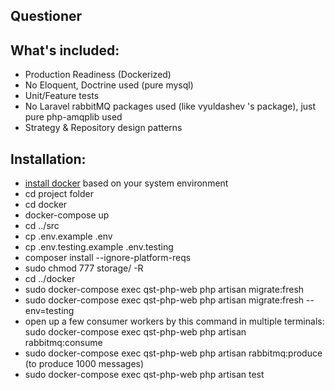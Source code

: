 ## Questioner

## What's included:

- Production Readiness (Dockerized)
- No Eloquent, Doctrine used (pure mysql)
- Unit/Feature tests
- No Laravel rabbitMQ packages used (like vyuldashev 's package), just pure php-amqplib used
- Strategy & Repository design patterns

## Installation:

- [install docker](https://docs.docker.com/get-docker/) based on your system environment
- cd project folder
- cd docker
- docker-compose up
- cd ../src
- cp .env.example .env
- cp .env.testing.example .env.testing
- composer install --ignore-platform-reqs
- sudo chmod 777 storage/ -R
- cd ../docker
- sudo docker-compose exec qst-php-web php artisan migrate:fresh
- sudo docker-compose exec qst-php-web php artisan migrate:fresh --env=testing
- open up a few consumer workers by this command in multiple terminals: sudo docker-compose exec qst-php-web php artisan
  rabbitmq:consume
- sudo docker-compose exec qst-php-web php artisan rabbitmq:produce (to produce 1000 messages)
- sudo docker-compose exec qst-php-web php artisan test
